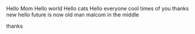 Hello Mom
Hello world
Hello cats
Hello everyone
cool
times of you
thanks
<br>
new
hello
future is now old man
malcom in the middle


thanks
